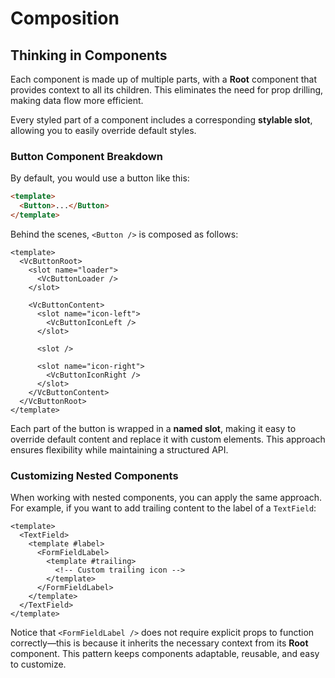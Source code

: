 # Composition

## Thinking in Components

Each component is made up of multiple parts, with a **Root** component that provides context to all its children. This eliminates the need for prop drilling, making data flow more efficient.

Every styled part of a component includes a corresponding **stylable slot**, allowing you to easily override default styles.

### Button Component Breakdown

By default, you would use a button like this:

```html
<template>
  <Button>...</Button>
</template>
```

Behind the scenes, `<Button />` is composed as follows:

```vue
<template>
  <VcButtonRoot>
    <slot name="loader">
      <VcButtonLoader />
    </slot>

    <VcButtonContent>
      <slot name="icon-left">
        <VcButtonIconLeft />
      </slot>

      <slot />

      <slot name="icon-right">
        <VcButtonIconRight />
      </slot>
    </VcButtonContent>
  </VcButtonRoot>
</template>
```

Each part of the button is wrapped in a **named slot**, making it easy to override default content and replace it with custom elements. This approach ensures flexibility while maintaining a structured API.

### Customizing Nested Components

When working with nested components, you can apply the same approach. For example, if you want to add trailing content to the label of a `TextField`:

```vue
<template>
  <TextField>
    <template #label>
      <FormFieldLabel>
        <template #trailing>
          <!-- Custom trailing icon -->
        </template>
      </FormFieldLabel>
    </template>
  </TextField>
</template>
```

Notice that `<FormFieldLabel />` does not require explicit props to function correctly—this is because it inherits the necessary context from its **Root** component. This pattern keeps components adaptable, reusable, and easy to customize.